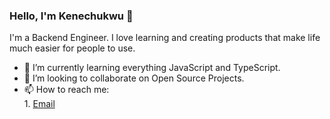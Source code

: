 ### Hello, I'm Kenechukwu 👋

I'm a Backend Engineer. I love learning and creating products that make life much easier for people to use. 

- 🌱 I’m currently learning everything JavaScript and TypeScript.
- 👯 I’m looking to collaborate on Open Source Projects.
- 📫 How to reach me: </br>1. [Email](mailto:nwobodokenechukwu2@gmail.com?subject=)</br>
